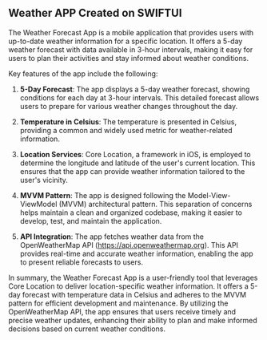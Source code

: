 ## Weather APP Created on SWIFTUI

The Weather Forecast App is a mobile application that provides users with up-to-date weather information for a specific location. It offers a 5-day weather forecast with data available in 3-hour intervals, making it easy for users to plan their activities and stay informed about weather conditions.

Key features of the app include the following:

1. **5-Day Forecast**: The app displays a 5-day weather forecast, showing conditions for each day at 3-hour intervals. This detailed forecast allows users to prepare for various weather changes throughout the day.

2. **Temperature in Celsius**: The temperature is presented in Celsius, providing a common and widely used metric for weather-related information.

3. **Location Services**: Core Location, a framework in iOS, is employed to determine the longitude and latitude of the user's current location. This ensures that the app can provide weather information tailored to the user's vicinity.

4. **MVVM Pattern**: The app is designed following the Model-View-ViewModel (MVVM) architectural pattern. This separation of concerns helps maintain a clean and organized codebase, making it easier to develop, test, and maintain the application.

5. **API Integration**: The app fetches weather data from the OpenWeatherMap API (https://api.openweathermap.org). This API provides real-time and accurate weather information, enabling the app to present reliable forecasts to users.

In summary, the Weather Forecast App is a user-friendly tool that leverages Core Location to deliver location-specific weather information. It offers a 5-day forecast with temperature data in Celsius and adheres to the MVVM pattern for efficient development and maintenance. By utilizing the OpenWeatherMap API, the app ensures that users receive timely and precise weather updates, enhancing their ability to plan and make informed decisions based on current weather conditions.

